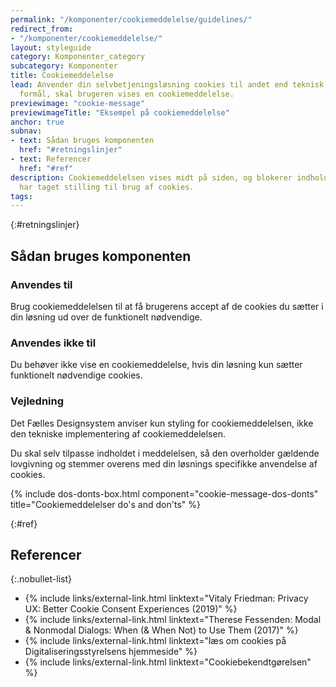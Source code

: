 ```yaml
---
permalink: "/komponenter/cookiemeddelelse/guidelines/"
redirect_from:
- "/komponenter/cookiemeddelelse/"
layout: styleguide
category: Komponenter_category
subcategory: Komponenter
title: Cookiemeddelelse
lead: Anvender din selvbetjeningsløsning cookies til andet end teknisk nødvendige
  formål, skal brugeren vises en cookiemeddelelse.
previewimage: "cookie-message"
previewimageTitle: "Eksempel på cookiemeddelelse"
anchor: true
subnav:
- text: Sådan bruges komponenten
  href: "#retningslinjer"
- text: Referencer
  href: "#ref"
description: Cookiemeddelelsen vises midt på siden, og blokerer indhold indtil man
  har taget stilling til brug af cookies.
tags:
---
```


{:#retningslinjer}
## Sådan bruges komponenten

### Anvendes til

Brug cookiemeddelelsen til at få brugerens accept af de cookies du sætter i din løsning ud over de funktionelt nødvendige.

### Anvendes ikke til

Du behøver ikke vise en cookiemeddelelse, hvis din løsning kun sætter funktionelt nødvendige cookies.

### Vejledning

Det Fælles Designsystem anviser kun styling for cookiemeddelelsen, ikke den tekniske implementering af cookiemeddelelsen.

Du skal selv tilpasse indholdet i meddelelsen, så den overholder gældende lovgivning og stemmer overens med din løsnings specifikke anvendelse af cookies.

{% include dos-donts-box.html component="cookie-message-dos-donts" title="Cookiemeddelelser do's and don'ts" %}

{:#ref}
## Referencer

{:.nobullet-list}
- {% include links/external-link.html linktext="Vitaly Friedman: Privacy UX: Better Cookie Consent Experiences (2019)" %}
- {% include links/external-link.html linktext="Therese Fessenden: Modal & Nonmodal Dialogs: When (& When Not) to Use Them (2017)" %}
- {% include links/external-link.html linktext="læs om cookies på Digitaliseringsstyrelsens hjemmeside" %}
- {% include links/external-link.html linktext="Cookiebekendtgørelsen" %}
